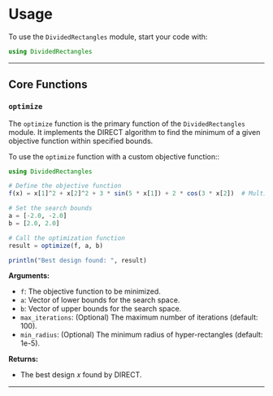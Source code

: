 # Usage  
 
To use the `DividedRectangles` module, start your code with:

```julia
using DividedRectangles
```
---

## Core Functions

### `optimize`
The `optimize` function is the primary function of the `DividedRectangles` module. It implements the DIRECT algorithm to find the minimum of a given objective function within specified bounds.

To use the `optimize` function with a custom objective function::

```julia
using DividedRectangles

# Define the objective function
f(x) = x[1]^2 + x[2]^2 + 3 * sin(5 * x[1]) + 2 * cos(3 * x[2])  # Multivariate example

# Set the search bounds
a = [-2.0, -2.0]
b = [2.0, 2.0]

# Call the optimization function
result = optimize(f, a, b)

println("Best design found: ", result)

```

**Arguments:**
- `f`: The objective function to be minimized.
- `a`: Vector of lower bounds for the search space.
- `b`: Vector of upper bounds for the search space.
- `max_iterations`: (Optional) The maximum number of iterations (default: 100).
- `min_radius`: (Optional) The minimum radius of hyper-rectangles (default: 1e-5).

**Returns:** 
- The best design 𝑥 found by DIRECT.
---
